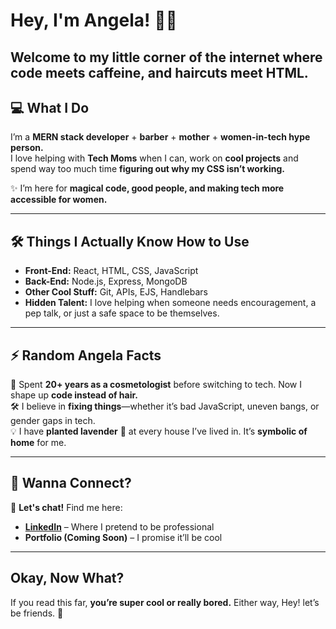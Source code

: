 # Hey, I'm Angela! 👋✨  
Welcome to my little corner of the internet where **code meets caffeine**, and **haircuts meet HTML.**  
---

## 💻 What I Do 
I’m a **MERN stack developer** + **barber** + **mother** + **women-in-tech hype person.**  
I love helping with **Tech Moms** when I can, work on **cool projects** and spend way too much time **figuring out why my CSS isn’t working.**  

✨ I’m here for **magical code, good people, and making tech more accessible for women.**   

---

## 🛠️ Things I Actually Know How to Use  
- **Front-End:** React, HTML, CSS, JavaScript  
- **Back-End:** Node.js, Express, MongoDB  
- **Other Cool Stuff:** Git, APIs, EJS, Handlebars  
- **Hidden Talent:** I love helping when someone needs encouragement, a pep talk, or just a safe space to be themselves. 

---

## ⚡ Random Angela Facts  
💈 Spent **20+ years as a cosmetologist** before switching to tech. Now I shape up **code instead of hair.**  
🛠️ I believe in **fixing things**—whether it’s bad JavaScript, uneven bangs, or gender gaps in tech.    
💡 I have **planted lavender** 🌿 at every house I’ve lived in. It’s **symbolic of home** for me.

---

## 🚀 Wanna Connect?  
📩 **Let's chat!** Find me here:  
- **[LinkedIn](https://www.linkedin.com/in/angela-ellsworth/)** – Where I pretend to be professional   
- **Portfolio (Coming Soon)** – I promise it’ll be cool  

---


## Okay, Now What?  
If you read this far, **you’re super cool or really bored.** Either way, Hey! let’s be friends. 💛  
